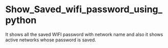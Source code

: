 # Show_Saved_wifi_password_using_python
It shows all the saved WIFI password with network name and also it shows active networks whose password is saved.
